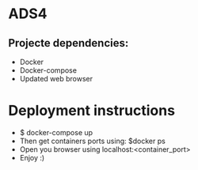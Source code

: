 # ADS4

## Projecte dependencies:

* Docker
* Docker-compose
* Updated web browser

# Deployment instructions

* $ docker-compose up 
* Then get containers ports using: $docker ps
* Open you browser using localhost:<container_port>
* Enjoy :)
